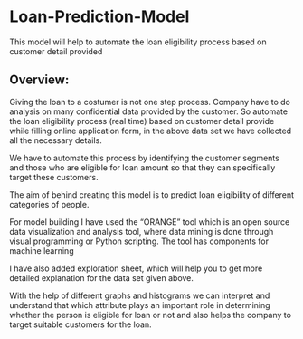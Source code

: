 # Loan-Prediction-Model
This model will help to automate the loan eligibility process based on customer detail provided

## Overview:
Giving the loan to a costumer is not one step process. Company have to do analysis on many confidential data provided by the customer. So automate the loan eligibility process (real time) based on customer detail provide while filling online application form, in the above data set we have collected all the necessary details. 

We have to automate this process by identifying the customer segments and those who are eligible for loan amount so that they can specifically target these customers.

The aim of behind creating this model is to predict loan eligibility of different categories of people.

For model building I have used the “ORANGE” tool which is an open source data visualization and analysis tool, where data mining is done through visual programming or Python scripting. The tool has components for machine learning

I have also added exploration sheet, which will help you to get more detailed explanation for the data set given above.

With the help of different graphs and histograms we can interpret and understand that which attribute  plays an important role in determining whether the person is
eligible for loan or not and also helps the company to target suitable customers for the loan.

